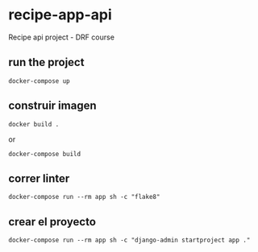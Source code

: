 # recipe-app-api
Recipe api project  - DRF course

## run the project

``` docker-compose up ```

## construir imagen

``` docker build . ```

or

``` docker-compose build ```


## correr linter

``` docker-compose run --rm app sh -c "flake8" ```

## crear el proyecto

``` docker-compose run --rm app sh -c "django-admin startproject app ." ```


